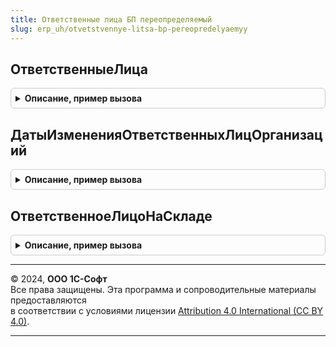 ```yaml
---
title: Ответственные лица БП переопределяемый
slug: erp_uh/otvetstvennye-litsa-bp-pereopredelyaemyy
---
```



## ОтветственныеЛица
<details style="margin: 1em 0; padding: 0.5em; border: 1px solid #ccc; border-radius: 6px;">

<summary style="font-weight: bold; cursor: pointer;">Описание, пример вызова</summary>

```bsl

// Функция возвращает структуру с реквизитами ответственных лиц.
//
// Параметры:
//  Организация - СправочникСсылка.Организации - Организация, для которой нужно определить руководящих лиц.
//	ДатаСреза - Дата - Дата со временем, на которые необходимо определить сведения.
//	Подразделение - СправочникСсылка.СтруктураПредприятия - Подразделение, для которого необходимо определить ответственных лиц.
//
// Возвращаемое значение:
//	Структура - См. ОтветственныеЛицаБП.ПустаяСтруктураОтветственныхЛиц().
//
Функция ОтветственныеЛица(Организация, ДатаСреза, Подразделение = Неопределено) Экспорт
```

Пример вызова
```bsl
Результат = ОтветственныеЛицаБППереопределяемый.ОтветственныеЛица(Организация, ДатаСреза, Подразделение);
```
</details>

## ДатыИзмененияОтветственныхЛицОрганизаций
<details style="margin: 1em 0; padding: 0.5em; border: 1px solid #ccc; border-radius: 6px;">

<summary style="font-weight: bold; cursor: pointer;">Описание, пример вызова</summary>

```bsl

// Функция возвращает массив с датами изменения в ответственных лицах.
//
// Параметры:
//	Организация - СправочникСсылка.Организации - Проверяемая организация.
//
// Возвращаемое значение:
//	Массив - Массив дат.
//
Функция ДатыИзмененияОтветственныхЛицОрганизаций(Организация) Экспорт
```

Пример вызова
```bsl
Результат = ОтветственныеЛицаБППереопределяемый.ДатыИзмененияОтветственныхЛицОрганизаций(Организация) 
```
</details>

## ОтветственноеЛицоНаСкладе
<details style="margin: 1em 0; padding: 0.5em; border: 1px solid #ccc; border-radius: 6px;">

<summary style="font-weight: bold; cursor: pointer;">Описание, пример вызова</summary>

```bsl

// Возвращает ответственное лицо на складе на указанную дату.
//
// Параметры:
//	Склад - СправочникСсылка.Склады - Склад, для которого необходимо определить ответственное лицо.
//	Дата - Дата - Дата, по состоянию на которую необходимо получить данные.
//
// Возвращаемое значение:
//	СправочникСсылка.ФизическиеЛица - МОЛ на складе.
//
Функция ОтветственноеЛицоНаСкладе(Склад, Дата) Экспорт
```

Пример вызова
```bsl
Результат = ОтветственныеЛицаБППереопределяемый.ОтветственноеЛицоНаСкладе(Склад, Дата) 
```
</details>

---

© 2024, **ООО 1С-Софт**  
Все права защищены. Эта программа и сопроводительные материалы предоставляются  
в соответствии с условиями лицензии [Attribution 4.0 International (CC BY 4.0)](https://creativecommons.org/licenses/by/4.0/legalcode).

---
